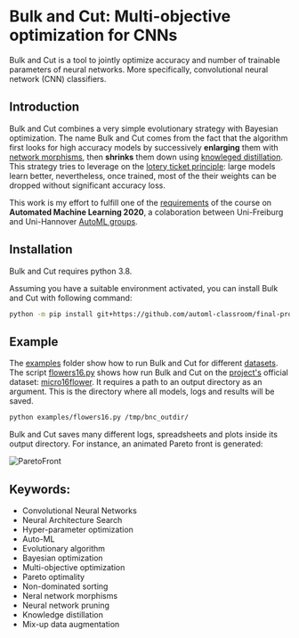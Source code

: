 # Bulk and Cut: Multi-objective optimization for CNNs

Bulk and Cut is a tool to jointly optimize accuracy and number of trainable parameters of neural networks. More specifically, convolutional neural network (CNN) classifiers.

## Introduction

Bulk and Cut combines a very simple evolutionary strategy with Bayesian optimization. The name Bulk and Cut comes from the fact that the algorithm first looks for high accuracy models by successively **enlarging** them with [network morphisms][net-morph-paper], then **shrinks** them down using [knowleged distillation][know-dist-paper]. This strategy tries to leverage on the [lotery ticket principle][lot-tick-paper]: large models learn better, nevertheless, once trained, most of the their weights can be dropped without significant accuracy loss.

This work is my effort to fulfill one of the [requirements](assets/project.pdf) of the course on **Automated Machine Learning 2020**, a colaboration between Uni-Freiburg and Uni-Hannover [AutoML groups][auto-ml-org].

## Installation

Bulk and Cut requires python 3.8.

Assuming you have a suitable environment activated, you can install Bulk and Cut with following command:


```sh
python -m pip install git+https://github.com/automl-classroom/final-project-gui-miotto.git
```

## Example

The [examples](examples) folder show how to run Bulk and Cut for different [datasets](datasets). The script [flowers16.py](examples/flowers16.py) shows how run Bulk and Cut on the [project's](assets/project.pdf) official dataset: [micro16flower](datasets/micro16flower). It requires a path to an output directory as an argument. This is the directory where all models, logs and results will be saved.

```sh
python examples/flowers16.py /tmp/bnc_outdir/
```

Bulk and Cut saves many different logs, spreadsheets and plots inside its output directory. For instance, an animated Pareto front is generated:

![ParetoFront](assets/animated_pareto_front.gif)

## Keywords:

* Convolutional Neural Networks
* Neural Architecture Search
* Hyper-parameter optimization
* Auto-ML
* Evolutionary algorithm
* Bayesian optimization
* Multi-objective optimization
* Pareto optimality
* Non-dominated sorting
* Neral network morphisms
* Neural network pruning
* Knowledge distillation
* Mix-up data augmentation


<!-- Markdown link & img dfn's -->
[net-morph-paper]: https://arxiv.org/abs/1511.05641
[know-dist-paper]: https://arxiv.org/abs/1503.02531
[lot-tick-paper]: https://arxiv.org/abs/1803.03635
[auto-ml-org]: https://www.automl.org/